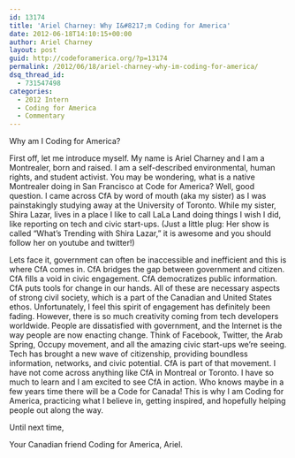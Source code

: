 ```yaml
---
id: 13174
title: 'Ariel Charney: Why I&#8217;m Coding for America'
date: 2012-06-18T14:10:15+00:00
author: Ariel Charney
layout: post
guid: http://codeforamerica.org/?p=13174
permalink: /2012/06/18/ariel-charney-why-im-coding-for-america/
dsq_thread_id:
  - 731547498
categories:
  - 2012 Intern
  - Coding for America
  - Commentary
---
```

Why am I Coding for America?

First off, let me introduce myself. My name is Ariel Charney and I am a Montrealer, born and raised. I am a self-described environmental, human rights, and student activist. You may be wondering, what is a native Montrealer doing in San Francisco at Code for America? Well, good question. I came across CfA by word of mouth (aka my sister) as I was painstakingly studying away at the University of Toronto. While my sister, Shira Lazar, lives in a place I like to call LaLa Land doing things I wish I did, like reporting on tech and civic start-ups. (Just a little plug: Her show is called “What’s Trending with Shira Lazar,” it is awesome and you should follow her on youtube and twitter!)

Lets face it, government can often be inaccessible and inefficient and this is where CfA comes in. CfA bridges the gap between government and citizen. CfA fills a void in civic engagement. CfA democratizes public information. CfA puts tools for change in our hands. All of these are necessary aspects of strong civil society, which is a part of the Canadian and United States ethos. Unfortunately, I feel this spirit of engagement has definitely been fading. However, there is so much creativity coming from tech developers worldwide. People are dissatisfied with government, and the Internet is the way people are now enacting change. Think of Facebook, Twitter, the Arab Spring, Occupy movement, and all the amazing civic start-ups we’re seeing. Tech has brought a new wave of citizenship, providing boundless information, networks, and civic potential. CfA is part of that movement. I have not come across anything like CfA in Montreal or Toronto. I have so much to learn and I am excited to see CfA in action. Who knows maybe in a few years time there will be a Code for Canada! This is why I am Coding for America, practicing what I believe in, getting inspired, and hopefully helping people out along the way.

Until next time,

Your Canadian friend Coding for America, Ariel.